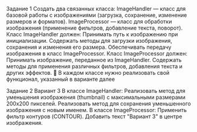 Задание 1
Создать два связанных класса:
ImageHandler — класс для базовой работы с изображениями (загрузка, сохранение, изменение размеров и форматов).
ImageProcessor — класс для обработки изображения (применение фильтров, добавление текста, поворот).
Класс ImageHandler должен:
Принимать путь к изображению при инициализации.
Содержать методы для загрузки изображения, сохранения и изменения его размера.
Обеспечивать передачу изображения в класс ImageProcessor.
Класс ImageProcessor должен:
Принимать изображение, переданное из ImageHandler.
Содержать методы для применения различных фильтров, добавления текста и других эффектов.
🚨
В каждом классе нужно реализовать свой функционал, указанный в варианте далее

Задание 2
Вариант 3
В классе ImageHandler:
Реализовать метод для уменьшения изображения (thumbnail) с максимальными размерами 200x200 пикселей.
Реализовать метод для сохранения уменьшенного изображения с новым именем.
В классе ImageProcessor:
Применить фильтр контуров (CONTOUR).
Добавить текст "Вариант 3" в центре изображения.
